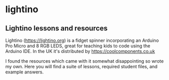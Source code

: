 # lightino
## Lightino lessons and resources

Lightino (https://lightino.org) is a fidget spinner incorporating an Arduino Pro Micro and 8 RGB LEDS, great for teaching kids to code using the Arduino IDE. In the UK it's distributed by https://coolcomponents.co.uk

I found the resources which came with it somewhat disappointing so wrote my own. Here you will find a suite of lessons, required student files, and example answers.
